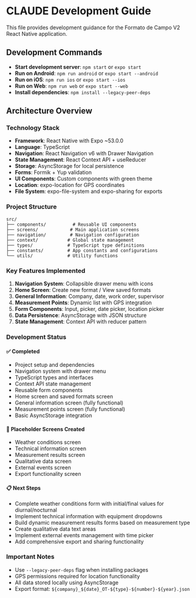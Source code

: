 # CLAUDE Development Guide

This file provides development guidance for the Formato de Campo V2 React Native application.

## Development Commands

- **Start development server**: `npm start` or `expo start`
- **Run on Android**: `npm run android` or `expo start --android`  
- **Run on iOS**: `npm run ios` or `expo start --ios`
- **Run on Web**: `npm run web` or `expo start --web`
- **Install dependencies**: `npm install --legacy-peer-deps`

## Architecture Overview

### Technology Stack
- **Framework**: React Native with Expo ~53.0.0
- **Language**: TypeScript
- **Navigation**: React Navigation v6 with Drawer Navigation
- **State Management**: React Context API + useReducer
- **Storage**: AsyncStorage for local persistence
- **Forms**: Formik + Yup validation
- **UI Components**: Custom components with green theme
- **Location**: expo-location for GPS coordinates
- **File System**: expo-file-system and expo-sharing for exports

### Project Structure
```
src/
├── components/          # Reusable UI components
├── screens/            # Main application screens
├── navigation/         # Navigation configuration
├── context/           # Global state management
├── types/             # TypeScript type definitions
├── constants/         # App constants and configurations
└── utils/             # Utility functions
```

### Key Features Implemented
1. **Navigation System**: Collapsible drawer menu with icons
2. **Home Screen**: Create new format / View saved formats
3. **General Information**: Company, date, work order, supervisor
4. **Measurement Points**: Dynamic list with GPS integration
5. **Form Components**: Input, picker, date picker, location picker
6. **Data Persistence**: AsyncStorage with JSON structure
7. **State Management**: Context API with reducer pattern

### Development Status

#### ✅ Completed
- Project setup and dependencies
- Navigation system with drawer menu
- TypeScript types and interfaces
- Context API state management
- Reusable form components
- Home screen and saved formats screen
- General information screen (fully functional)
- Measurement points screen (fully functional)
- Basic AsyncStorage integration

#### 🚧 Placeholder Screens Created
- Weather conditions screen
- Technical information screen
- Measurement results screen
- Qualitative data screen
- External events screen
- Export functionality screen

#### 📋 Next Steps
- Complete weather conditions form with initial/final values for diurnal/nocturnal
- Implement technical information with equipment dropdowns
- Build dynamic measurement results forms based on measurement type
- Create qualitative data text areas
- Implement external events management with time picker
- Add comprehensive export and sharing functionality

### Important Notes
- Use `--legacy-peer-deps` flag when installing packages
- GPS permissions required for location functionality
- All data stored locally using AsyncStorage
- Export format: `${company}_${date}_OT-${type}-${number}-${year}.json`